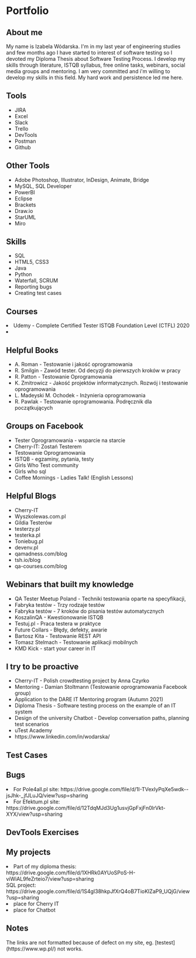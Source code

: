 # Portfolio

<h2>About me</h2>
My name is Izabela Wódarska. I'm in my last year of engineering studies and few months ago I have started to interest of software testing so I devoted my Diploma Thesis about Software Testing Process. I develop my skills through literature, ISTQB syllabus, free online tasks, webinars, social media groups and mentoring. I am very committed and i'm willing to develop my skills in this field. My hard work and persistence led me here.

<h2>Tools</h2>
<ul>
  <li>JIRA</li>
  <li>Excel</li>
  <li>Slack</li>
  <li>Trello</li>
  <li>DevTools</li>
  <li>Postman</li>
  <li>Github</li>
</ul>

<h2>Other Tools</h2>
<ul>   
  <li>Adobe Photoshop, Illustrator, InDesign, Animate, Bridge</li>
  <li>MySQL, SQL Developer</li>
  <li>PowerBI</li>
  <li>Eclipse</li>
  <li>Brackets</li>
  <li>Draw.io</li>
  <li>StarUML</li>
  <li>Miro</li>
</ul>

<h2>Skills</h2>
<ul>
  <li>SQL</li>
  <li>HTML5, CSS3</li>
  <li>Java</li> 
  <li>Python</li>
  <li>Waterfall, SCRUM</li>
  <li>Reporting bugs</li>
  <li>Creating test cases</li>
</ul>

<h2>Courses</h2>
<li>Udemy - Complete Certified Tester ISTQB Foundation Level (CTFL) 2020</li>
<li>

<h2>Helpful Books</h2>
<ul>
  <li>A. Roman - Testowanie i jakość oprogramowania</li>
  <li>R. Smilgin - Zawód tester. Od decyzji do pierwszych kroków w pracy</li>
  <li>R. Patton - Testowanie Oprogramowania</li>
  <li>K. Zmitrowicz - Jakość projektów informatycznych. Rozwój i testowanie oprogramowania</li>
  <li>L. Madeyski M. Ochodek - Inżynieria oprogramowania</li>
  <li>R. Pawlak - Testowanie oprogramowania. Podręcznik dla początkujących</li>
</ul>

<h2>Groups on Facebook</h2>
<ul>
  <li>Tester Oprogramowania - wsparcie na starcie</li>
  <li>Cherry-IT: Zostań Testerem</li>
  <li>Testowanie Oprogramowania</li>
  <li>ISTQB - egzaminy, pytania, testy</li>
  <li>Girls Who Test community</li>
  <li>Girls who sql</li>
  <li>Coffee Mornings - Ladies Talk! (English Lessons)</li>
</ul>

<h2>Helpful Blogs</h2>
<ul>
  <li>Cherry-IT</li>
  <li>Wyszkolewas.com.pl</li>
  <li>Gildia Testerów</li>
  <li>testerzy.pl</li>
  <li>testerka.pl</li>
  <li>Toniebug.pl</li>
  <li>devenv.pl</li>
  <li>qamadness.com/blog</li>
  <li>tsh.io/blog</li>
  <li>qa-courses.com/blog</li>
  </ul>
  
<h2>Webinars that built my knowledge</h2>
<ul>
  <li>QA Tester Meetup Poland - Techniki testowania oparte na specyfikacji, </li>
  <li>Fabryka testów - Trzy rodzaje testów</li>
  <li>Fabryka testów - 7 kroków do pisania testów automatycznych</li>
  <li>KoszalinQA - Kwestionowanie ISTQB</li>
  <li>Testuj.pl - Praca testera w praktyce </li>
  <li>Future Collars - Błędy, defekty, awarie</li>
  <li>Bartosz Kita - Testowanie REST API</li>
  <li>Tomasz Stelmach - Testowanie aplikacji mobilnych</li>
  <li>KMD Kick - start your career in IT</li>
</ul>

<h2>I try to be proactive</h2>
<ul>
  <li>Cherry-IT - Polish crowdtesting project by Anna Czyrko</li>
  <li>Mentoring - Damian Stoltmann (Testowanie oprogramowania Facebook group)</li>
  <li>Application to the DARE IT Mentoring program (Autumn 2021)</li>
  <li>Diploma Thesis - Software testing process on the example of an IT system</li>
  <li>Design of the university Chatbot - Develop conversation paths, planning test scenarios</li>
  <li>uTest Academy</li>
  <li>https://www.linkedin.com/in/wodarska/</li>
</ul>

<h2>Test Cases</h2>

<h2>Bugs</h2>
<li>For Pole4all.pl site: https://drive.google.com/file/d/1I-TVexIyPqXe5wdk--jsJhk-_jfJLuJQ/view?usp=sharing</li>
<li>For Efektum.pl site: https://drive.google.com/file/d/12TdqMJd3Ug1usvjGpFxjFn0lrVkt-XYX/view?usp=sharing</li>

<h2>DevTools Exercises</h2>

<h2>My projects</h2>
<li>Part of my diploma thesis: https://drive.google.com/file/d/1XHRk0AYUoSPoS-H-viWiAL9feZrteio7/view?usp=sharing</li>
</li>SQL project: https://drive.google.com/file/d/1S4gI38hkpJfXrQ4oB7TioKIZaP9_UQjG/view?usp=sharing</li>
<li>place for Cherry IT</li>
<li>place for Chatbot</li>

<h2>Notes</h2>
The links are not formatted because of defect on my site, eg. [testest](https://www.wp.pl/) not works.
